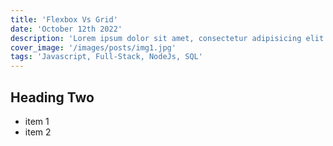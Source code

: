 ```yaml
---
title: 'Flexbox Vs Grid'
date: 'October 12th 2022'
description: 'Lorem ipsum dolor sit amet, consectetur adipisicing elit. Voluptatibus quia, nulla! Maiores et perferendis eaque, exercitationem praesentium nihil.'
cover_image: '/images/posts/img1.jpg'
tags: 'Javascript, Full-Stack, NodeJs, SQL'
---
```


## Heading Two

- item 1
- item 2
